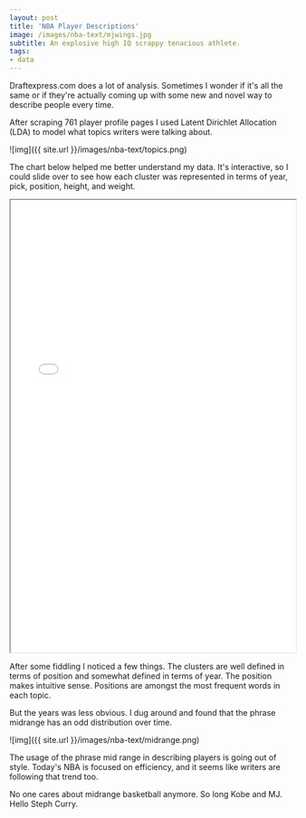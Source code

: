 ```yaml
---
layout: post
title: 'NBA Player Descriptions'
image: /images/nba-text/mjwings.jpg
subtitle: An explosive high IQ scrappy tenacious athlete.
tags:
- data
---
```

Draftexpress.com does a lot of analysis.  Sometimes I wonder if it's all the same or if they're actually coming up with some new and novel way to describe people every time.

After scraping 761 player profile pages I used Latent Dirichlet Allocation (LDA) to model what topics writers were talking about.

![img]({{ site.url }}/images/nba-text/topics.png)

The chart below helped me better understand my data.  It's interactive, so I could slide over to see how each cluster was represented in terms of year, pick, position, height, and weight.

<iframe src="/images/nba-text/index.html" marginwidth="0" marginheight="0" scrolling="no" width="100%" height="800"></iframe>

After some fiddling I noticed a few things.  The clusters are well defined in terms of position and somewhat defined in terms of year.  The position makes intuitive sense.  Positions are amongst the most frequent words in each topic.

But the years was less obvious.  I dug around and found that the phrase midrange has an odd distribution over time.

![img]({{ site.url }}/images/nba-text/midrange.png)

The usage of the phrase mid range in describing players is going out of style.  Today's NBA is focused on efficiency, and it seems like writers are following that trend too.

No one cares about midrange basketball anymore.  So long Kobe and MJ.  Hello Steph Curry.
